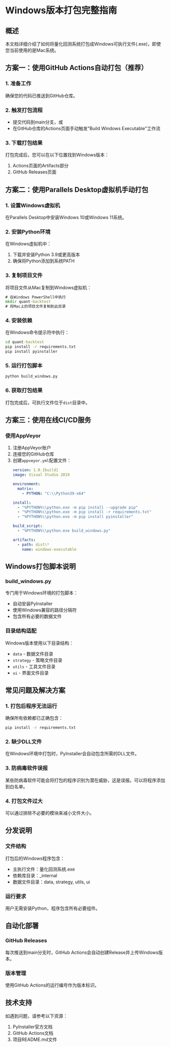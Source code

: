 # Windows版本打包完整指南

## 概述
本文档详细介绍了如何将量化回测系统打包成Windows可执行文件(.exe)，即使您当前使用的是Mac系统。

## 方案一：使用GitHub Actions自动打包（推荐）

### 1. 准备工作
确保您的代码已推送到GitHub仓库。

### 2. 触发打包流程
- 提交代码到main分支，或
- 在GitHub仓库的Actions页面手动触发"Build Windows Executable"工作流

### 3. 下载打包结果
打包完成后，您可以在以下位置找到Windows版本：
1. Actions页面的Artifacts部分
2. GitHub Releases页面

## 方案二：使用Parallels Desktop虚拟机手动打包

### 1. 设置Windows虚拟机
在Parallels Desktop中安装Windows 10或Windows 11系统。

### 2. 安装Python环境
在Windows虚拟机中：
1. 下载并安装Python 3.9或更高版本
2. 确保将Python添加到系统PATH

### 3. 复制项目文件
将项目文件从Mac复制到Windows虚拟机：
```cmd
# 在Windows PowerShell中执行
mkdir quant-backtest
# 将Mac上的项目文件复制到此目录
```

### 4. 安装依赖
在Windows命令提示符中执行：
```cmd
cd quant-backtest
pip install -r requirements.txt
pip install pyinstaller
```

### 5. 运行打包脚本
```cmd
python build_windows.py
```

### 6. 获取打包结果
打包完成后，可执行文件位于`dist`目录中。

## 方案三：使用在线CI/CD服务

### 使用AppVeyor
1. 注册AppVeyor账户
2. 连接您的GitHub仓库
3. 创建`appveyor.yml`配置文件：
   ```yaml
   version: 1.0.{build}
   image: Visual Studio 2019
   
   environment:
     matrix:
       - PYTHON: "C:\\Python39-x64"
   
   install:
     - "%PYTHON%\\python.exe -m pip install --upgrade pip"
     - "%PYTHON%\\python.exe -m pip install -r requirements.txt"
     - "%PYTHON%\\python.exe -m pip install pyinstaller"
   
   build_script:
     - "%PYTHON%\\python.exe build_windows.py"
   
   artifacts:
     - path: dist\*
       name: windows-executable
   ```

## Windows打包脚本说明

### build_windows.py
专门用于Windows环境的打包脚本：
- 自动安装PyInstaller
- 使用Windows兼容的路径分隔符
- 包含所有必要的数据文件

### 目录结构适配
Windows版本使用以下目录结构：
- `data` - 数据文件目录
- `strategy` - 策略文件目录  
- `utils` - 工具文件目录
- `ui` - 界面文件目录

## 常见问题及解决方案

### 1. 打包后程序无法运行
确保所有依赖都已正确包含：
```cmd
pip install -r requirements.txt
```

### 2. 缺少DLL文件
在Windows环境中打包时，PyInstaller会自动包含所需的DLL文件。

### 3. 防病毒软件误报
某些防病毒软件可能会将打包的程序识别为潜在威胁，这是误报。可以将程序添加到白名单。

### 4. 打包文件过大
可以通过排除不必要的模块来减小文件大小。

## 分发说明

### 文件结构
打包后的Windows程序包含：
- 主执行文件：量化回测系统.exe
- 依赖库目录：_internal
- 数据文件目录：data, strategy, utils, ui

### 运行要求
用户无需安装Python，程序包含所有必要组件。

## 自动化部署

### GitHub Releases
每次推送到main分支时，GitHub Actions会自动创建Release并上传Windows版本。

### 版本管理
使用GitHub Actions的运行编号作为版本标识。

## 技术支持

如遇到问题，请参考以下资源：
1. PyInstaller官方文档
2. GitHub Actions文档
3. 项目README.md文件